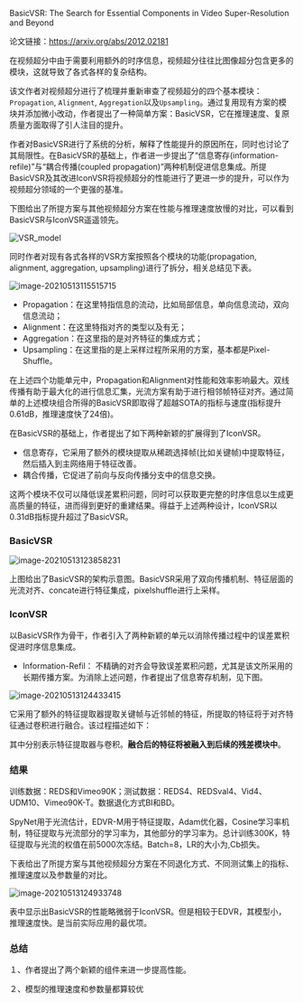BasicVSR: The Search for Essential Components in Video Super-Resolution and Beyond

论文链接：https://arxiv.org/abs/2012.02181



在视频超分中由于需要利用额外的时序信息，视频超分往往比图像超分包含更多的模块，这就导致了各式各样的复杂结构。

 该文作者对视频超分进行了梳理并重新审查了视频超分的四个基本模块：`Propagation`, `Alignment`, `Aggregation`以及`Upsampling`。通过复用现有方案的模块并添加微小改动，作者提出了一种简单方案：BasicVSR，它在推理速度、复原质量方面取得了引人注目的提升。

 作者对BasicVSR进行了系统的分析，解释了性能提升的原因所在，同时也讨论了其局限性。在BasicVSR的基础上，作者进一步提出了“信息寄存(information-refile)”与“耦合传播(coupled propagation)”两种机制促进信息集成。所提BasicVSR及其改进IconVSR将视频超分的性能进行了更进一步的提升，可以作为视频超分领域的一个更强的基准。

 下图给出了所提方案与其他视频超分方案在性能与推理速度放慢的对比，可以看到BasicVSR与IconVSR遥遥领先。

![VSR_model](https://github.com/yubo105139/paper/main/VSR_model.png)

同时作者对现有各式各样的VSR方案按照各个模块的功能(propagation, alignment, aggregation, upsampling)进行了拆分，相关总结见下表。

![image-20210513115515715](/paper/)

- Propagation：在这里特指信息的流动，比如局部信息，单向信息流动，双向信息流动；
- Alignment：在这里特指对齐的类型以及有无；
- Aggregation：在这里指的是对齐特征的集成方式；
- Upsampling：在这里指的是上采样过程所采用的方案，基本都是Pixel-Shuffle。

在上述四个功能单元中，Propagation和Alignment对性能和效率影响最大。双线传播有助于最大化的进行信息汇集，光流方案有助于进行相邻帧特征对齐。通过简单的上述模块组合所得的BasicVSR即取得了超越SOTA的指标与速度(指标提升0.61dB，推理速度快了24倍)。

在BasicVSR的基础上，作者提出了如下两种新颖的扩展得到了IconVSR。

- 信息寄存，它采用了额外的模块提取从稀疏选择帧(比如关键帧)中提取特征，然后插入到主网络用于特征改善。
- 耦合传播，它促进了前向与反向传播分支中的信息交换。

 这两个模块不仅可以降低误差累积问题，同时可以获取更完整的时序信息以生成更高质量的特征，进而得到更好的重建结果。得益于上述两种设计，IconVSR以0.31dB指标提升超过了BasicVSR。

### BasicVSR

![image-20210513123858231](/home/yubo/.config/Typora/typora-user-images/image-20210513123858231.png)

上图给出了BasicVSR的架构示意图。BasicVSR采用了双向传播机制、特征层面的光流对齐、concate进行特征集成，pixelshuffle进行上采样。

### **IconVSR**

 以BasicVSR作为骨干，作者引入了两种新颖的单元以消除传播过程中的误差累积促进时序信息集成。

- Information-Refil： 不精确的对齐会导致误差累积问题，尤其是该文所采用的长期传播方案。为消除上述问题，作者提出了信息寄存机制，见下图。

![image-20210513124433415](/home/yubo/.config/Typora/typora-user-images/image-20210513124433415.png)

它采用了额外的特征提取器提取关键帧与近邻帧的特征，所提取的特征将于对齐特征通过卷积进行融合。该过程描述如下：

其中分别表示特征提取器与卷积。**融合后的特征将被融入到后续的残差模块中**。

### 结果

训练数据：REDS和Vimeo90K；测试数据：REDS4、REDSval4、Vid4、UDM10、Vimeo90K-T。数据退化方式BI和BD。

 SpyNet用于光流估计，EDVR-M用于特征提取，Adam优化器，Cosine学习率机制，特征提取与光流部分的学习率为，其他部分的学习率为。总计训练300K，特征提取与光流的权值在前5000次冻结。Batch=8，LR的大小为,Cb损失。

 下表给出了所提方案与其他视频超分方案在不同退化方式、不同测试集上的指标、推理速度以及参数量的对比。

![image-20210513124933748](/home/yubo/.config/Typora/typora-user-images/image-20210513124933748.png)

表中显示出BasicVSR的性能略微弱于IconVSR。但是相较于EDVR，其模型小，推理速度快。是当前实际应用的最优项。

### 总结

１、作者提出了两个新颖的组件来进一步提高性能。

２、模型的推理速度和参数量都算较优



